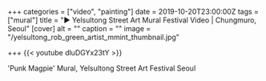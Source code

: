 +++
categories = ["video", "painting"]
date = 2019-10-20T23:00:00Z
tags = ["mural"]
title = "▶️ Yelsultong Street Art Mural Festival Video | Chungmuro, Seoul"
[cover]
alt = ""
caption = ""
image = "/yelsultong_rob_green_artist_mmint_thumbnail.jpg"

+++
{{< youtube dluDGYx23tY >}}

'Punk Magpie' Mural, Yelsultong Street Art Festival Seoul